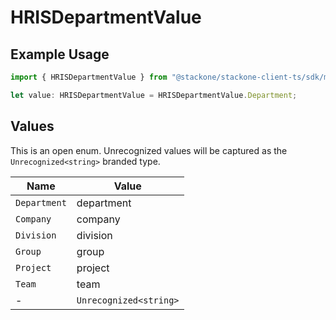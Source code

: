 # HRISDepartmentValue

## Example Usage

```typescript
import { HRISDepartmentValue } from "@stackone/stackone-client-ts/sdk/models/shared";

let value: HRISDepartmentValue = HRISDepartmentValue.Department;
```

## Values

This is an open enum. Unrecognized values will be captured as the `Unrecognized<string>` branded type.

| Name                   | Value                  |
| ---------------------- | ---------------------- |
| `Department`           | department             |
| `Company`              | company                |
| `Division`             | division               |
| `Group`                | group                  |
| `Project`              | project                |
| `Team`                 | team                   |
| -                      | `Unrecognized<string>` |